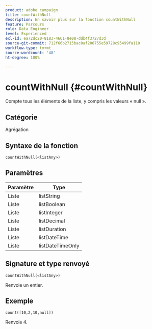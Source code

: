 ```yaml
---
product: adobe campaign
title: countWithNull
description: En savoir plus sur la fonction countWithNull
feature: Parcours
role: Data Engineer
level: Experienced
exl-id: ea72dc20-8183-4661-8e08-ddb4f3727d3d
source-git-commit: 712f66b2715bac0af206755e59728c95499fa110
workflow-type: tm+mt
source-wordcount: '48'
ht-degree: 100%

---
```


# countWithNull {#countWithNull}

Compte tous les éléments de la liste, y compris les valeurs « null ».

## Catégorie

Agrégation

## Syntaxe de la fonction

`countWithNull(<listAny>)`

## Paramètres

| Paramètre | Type |
|-----------|------------------|
| Liste | listString |
| Liste | listBoolean |
| Liste | listInteger |
| Liste | listDecimal |
| Liste | listDuration |
| Liste | listDateTime |
| Liste | listDateTimeOnly |

## Signature et type renvoyé

`countWithNull(<listAny>)`

Renvoie un entier.

## Exemple

`count([10,2,10,null])`

Renvoie 4.
